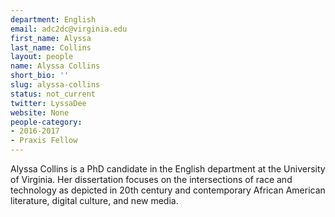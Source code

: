 ```yaml
---
department: English
email: adc2dc@virginia.edu
first_name: Alyssa
last_name: Collins
layout: people
name: Alyssa Collins
short_bio: ''
slug: alyssa-collins
status: not_current
twitter: LyssaDee
website: None
people-category:
- 2016-2017
- Praxis Fellow
---
```


Alyssa Collins is a PhD candidate in the English department at the University of Virginia. Her dissertation focuses on the intersections of race and technology as depicted in 20th century and contemporary African American literature, digital culture, and new media.
